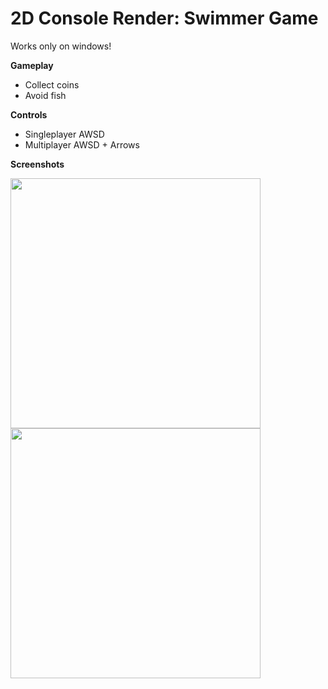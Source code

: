 # 2D Console Render: Swimmer Game
Works only on windows!

**Gameplay**
- Collect coins
- Avoid fish



**Controls**
- Singleplayer AWSD
- Multiplayer AWSD + Arrows



**Screenshots**

<img src="https://i.ibb.co/fXbwMb8/1.png" width="400" height="400" />        <img src="https://i.ibb.co/Nmt8SgZ/2.png" width="400" height="400" />

